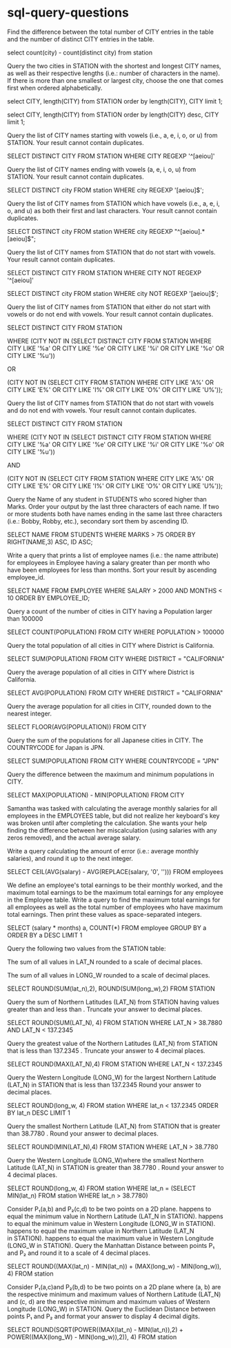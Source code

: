# sql-query-questions

Find the difference between the total number of CITY entries in the table and the number of distinct CITY entries in the table. 

select count(city) - count(distinct city) from station

Query the two cities in STATION with the shortest and longest CITY names, as well as their respective lengths (i.e.: number of characters in the name). If there is more than one smallest or largest city, choose the one that comes first when ordered alphabetically. 

select CITY, length(CITY) from STATION order by length(CITY), CITY limit 1;

select CITY, length(CITY) from STATION order by length(CITY) desc, CITY limit 1;

Query the list of CITY names starting with vowels (i.e., a, e, i, o, or u) from STATION. Your result cannot contain duplicates.

 SELECT DISTINCT CITY FROM STATION WHERE CITY REGEXP '^[aeiou]'

Query the list of CITY names ending with vowels (a, e, i, o, u) from STATION. Your result cannot contain duplicates.

SELECT DISTINCT city FROM station WHERE city REGEXP '[aeiou]$';

Query the list of CITY names from STATION which have vowels (i.e., a, e, i, o, and u) as both their first and last characters. Your result cannot contain duplicates.

SELECT DISTINCT city FROM station WHERE city REGEXP "^[aeiou].*[aeiou]$";

Query the list of CITY names from STATION that do not start with vowels. Your result cannot contain duplicates.

SELECT DISTINCT CITY FROM STATION WHERE CITY NOT REGEXP  '^[aeiou]'

SELECT DISTINCT city FROM station WHERE city NOT REGEXP '[aeiou]$';

Query the list of CITY names from STATION that either do not start with vowels or do not end with vowels. Your result cannot contain duplicates.

SELECT DISTINCT CITY FROM STATION 

WHERE (CITY NOT IN (SELECT DISTINCT CITY FROM STATION WHERE CITY LIKE '%a' OR CITY LIKE '%e' OR CITY LIKE '%i' OR CITY LIKE '%o' OR CITY LIKE '%u'))

OR 

(CITY NOT IN (SELECT CITY FROM STATION WHERE CITY LIKE 'A%' OR CITY LIKE 'E%' OR CITY LIKE 'I%' OR CITY LIKE 'O%' OR CITY LIKE 'U%'));

Query the list of CITY names from STATION that do not start with vowels and do not end with vowels. Your result cannot contain duplicates.

SELECT DISTINCT CITY FROM STATION 

WHERE (CITY NOT IN (SELECT DISTINCT CITY FROM STATION WHERE CITY LIKE '%a' OR CITY LIKE '%e' OR CITY LIKE '%i' OR CITY LIKE '%o' OR CITY LIKE '%u'))

AND

(CITY NOT IN (SELECT CITY FROM STATION WHERE CITY LIKE 'A%' OR CITY LIKE 'E%' OR CITY LIKE 'I%' OR CITY LIKE 'O%' OR CITY LIKE 'U%'));

Query the Name of any student in STUDENTS who scored higher than Marks. Order your output by the last three characters of each name. If two or more students both have names ending in the same last three characters (i.e.: Bobby, Robby, etc.), secondary sort them by ascending ID.

SELECT NAME FROM STUDENTS WHERE MARKS > 75 ORDER BY RIGHT(NAME,3) ASC, ID ASC;

Write a query that prints a list of employee names (i.e.: the name attribute) for employees in Employee having a salary greater than per month who have been employees for less than months. Sort your result by ascending employee_id.

SELECT NAME FROM EMPLOYEE  WHERE SALARY > 2000 AND MONTHS < 10  ORDER BY EMPLOYEE_ID;

Query a count of the number of cities in CITY having a Population larger than 100000

SELECT COUNT(POPULATION) FROM CITY WHERE POPULATION > 100000

Query the total population of all cities in CITY where District is California.

SELECT SUM(POPULATION) FROM CITY WHERE DISTRICT = "CALIFORNIA"

Query the average population of all cities in CITY where District is California.

SELECT AVG(POPULATION)  FROM CITY WHERE DISTRICT = "CALIFORNIA"

Query the average population for all cities in CITY, rounded down to the nearest integer.

SELECT FLOOR(AVG(POPULATION)) FROM CITY

Query the sum of the populations for all Japanese cities in CITY. The COUNTRYCODE for Japan is JPN.

SELECT SUM(POPULATION) FROM CITY WHERE COUNTRYCODE = "JPN"

Query the difference between the maximum and minimum populations in CITY.

SELECT MAX(POPULATION) - MIN(POPULATION) FROM CITY

Samantha was tasked with calculating the average monthly salaries for all employees in the EMPLOYEES table, but did not realize her keyboard's key was broken until after completing the calculation. She wants your help finding the difference between her miscalculation (using salaries with any zeros removed), and the actual average salary.

Write a query calculating the amount of error (i.e.: average monthly salaries), and round it up to the next integer.

SELECT CEIL(AVG(salary) - AVG(REPLACE(salary, '0', '')))  FROM employees

We define an employee's total earnings to be their monthly worked, and the maximum total earnings to be the maximum total earnings for any employee in the Employee table. Write a query to find the maximum total earnings for all employees as well as the total number of employees who have maximum total earnings. Then print these values as space-separated integers.

SELECT (salary * months) a, COUNT(*)  FROM employee  GROUP BY a  ORDER BY a DESC  LIMIT 1

Query the following two values from the STATION table:

The sum of all values in LAT_N rounded to a scale of decimal places.
   
The sum of all values in LONG_W rounded to a scale of decimal places.

SELECT ROUND(SUM(lat_n),2), ROUND(SUM(long_w),2)  FROM STATION

Query the sum of Northern Latitudes (LAT_N) from STATION having values greater than and less than . Truncate your answer to decimal places.

SELECT ROUND(SUM(LAT_N), 4) FROM STATION WHERE LAT_N > 38.7880 AND LAT_N < 137.2345

Query the greatest value of the Northern Latitudes (LAT_N) from STATION that is less than 137.2345 . Truncate your answer to 4 decimal places.

SELECT ROUND(MAX(LAT_N),4) FROM STATION WHERE LAT_N < 137.2345

Query the Western Longitude (LONG_W) for the largest Northern Latitude (LAT_N) in STATION that is less than 137.2345  Round your answer to decimal places.

SELECT ROUND(long_w, 4)  FROM station  WHERE lat_n < 137.2345   ORDER BY lat_n DESC  LIMIT 1

Query the smallest Northern Latitude (LAT_N) from STATION that is greater than 38.7780 . Round your answer to decimal places.

SELECT ROUND(MIN(LAT_N),4) FROM STATION WHERE LAT_N > 38.7780

Query the Western Longitude (LONG_W)where the smallest Northern Latitude (LAT_N) in STATION is greater than 38.7780 . Round your answer to 4 decimal places.

SELECT ROUND(long_w, 4)  FROM station  WHERE lat_n = (SELECT MIN(lat_n) FROM station WHERE lat_n > 38.7780)

Consider P₁(a,b) and P₂(c,d) to be two points on a 2D plane.
happens to equal the minimum value in Northern Latitude (LAT_N in STATION).
happens to equal the minimum value in Western Longitude (LONG_W in STATION).
happens to equal the maximum value in Northern Latitude (LAT_N in STATION).
happens to equal the maximum value in Western Longitude (LONG_W in STATION).
Query the Manhattan Distance between points P₁ and P₂ and round it to a scale of 4 decimal places.

SELECT ROUND((MAX(lat_n) - MIN(lat_n)) + (MAX(long_w) - MIN(long_w)), 4)  FROM station


Consider P₁(a,c)and P₂(b,d) to be two points on a 2D plane where (a, b) are the respective minimum and maximum values of Northern Latitude (LAT_N) and (c, d) are the respective minimum and maximum values of Western Longitude (LONG_W) in STATION.
Query the Euclidean Distance between points P₁ and P₂ and format your answer to display 4 decimal digits.

SELECT ROUND(SQRT(POWER((MAX(lat_n) - MIN(lat_n)),2) + POWER((MAX(long_W) - MIN(long_w)),2)), 4)  FROM station
